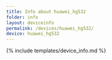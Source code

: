 ```yaml
---
title: Info about huawei_hg532
folder: info
layout: deviceinfo
permalink: /devices/huawei_hg532/
device: huawei_hg532
---
```

{% include templates/device_info.md %}
